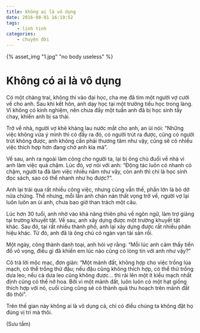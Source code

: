 ```yaml
---
title: không ai là vô dụng
date: 2016-08-01 16:19:52
tags:
	- linh tinh
categories:
	- chuyện đời	
---
```


{% asset_img "1.jpg" "no body useless" %}
<!--more-->
# Không có ai là vô dụng

Có một chàng trai, không thi vào đại học, cha mẹ đã tìm một người vợ cưới về cho anh. Sau khi kết hôn, anh dạy học tại một trường tiểu học trong làng. Vì không có kinh nghiệm, nên chưa đầy một tuần anh đã bị học sinh tẩy chay, khiến anh bị sa thải.

Trở về nhà, người vợ khẽ khàng lau nước mắt cho anh, an ủi nói: “Những việc không vừa ý mình thì có đầy ra đó, có người trút ra được, cũng có người trút không được, anh không cần phải thương tâm như vậy, cũng sẽ có nhiều việc thích hợp hơn đang chờ anh kia mà”.

Về sau, anh ra ngoài làm công cho người ta, lại bị ông chủ đuổi về nhà vì anh làm việc quá chậm. Lúc đó, vợ nói với anh: “Động tác luôn có nhanh có chậm, người ta đã làm việc nhiều năm như vậy, còn anh thì chỉ là học sinh đọc sách, sao có thể nhanh như họ được?”.

Anh lại trải qua rất nhiều công việc, nhưng cũng vẫn thế, phần lớn là bỏ dở nửa chừng. Thế nhưng, mỗi lần anh chán nản thất vọng trở về, người vợ lại luôn luôn an ủi anh, chưa bao giờ than trách một câu.

Lúc hơn 30 tuổi, anh nhờ vào khả năng thiên phú về ngôn ngữ, làm trợ giảng tại trường khuyết tật. Về sau, anh xây dựng được một trường khuyết tật khác. Sau đó, tại rất nhiều thành phố, anh lại xây dựng được rất nhiều phân hiệu khác. Từ đó, anh đã là ông chủ có ngàn vạn tài sản rồi.

Một ngày, công thành danh toại, anh hỏi vợ rằng: “Mỗi lúc anh cảm thấy tiền đồ vô vọng, điều gì đã khiến em lúc nào cũng có lòng tin với anh như vậy?”

Cô trả lời mộc mạc, đơn giản:
“Một mảnh đất, không hợp cho việc trồng lúa mạch, có thể trồng thử đậu; nếu đậu cũng không thích hợp, có thể thử trồng dưa leo; nếu cả dưa leo cũng không được… thì rải lên một ít kiều mạch nhất định cũng có thể nở hoa. Bởi vì một mảnh đất, luôn luôn có một hạt giống thích hợp với nó, cuối cùng cũng sẽ có thành quả thu hoạch trên mảnh đất đó thôi”.

Trên thế gian này không ai là vô dụng cả, chỉ có điều chúng ta không đặt họ đúng vị trí mà thôi.

(Sưu tầm) 